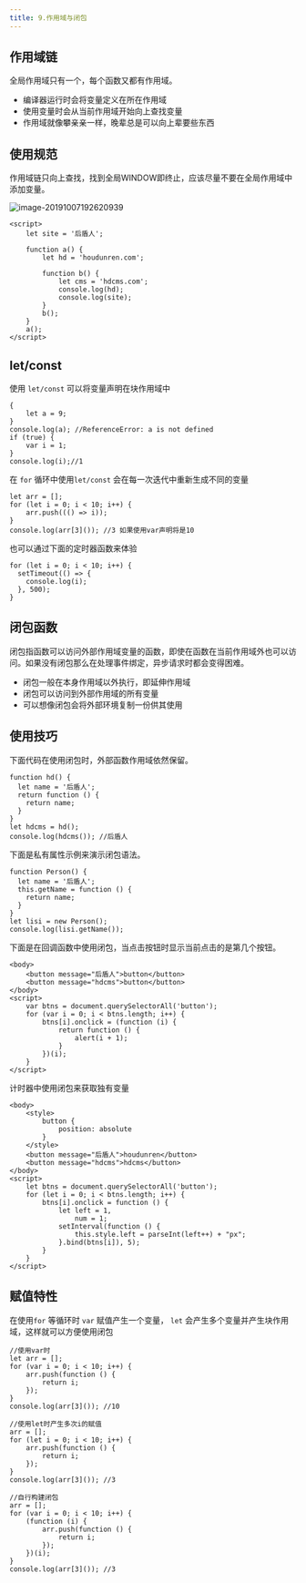 ```yaml
---
title: 9.作用域与闭包
---
```


## 作用域链

全局作用域只有一个，每个函数又都有作用域。

- 编译器运行时会将变量定义在所在作用域
- 使用变量时会从当前作用域开始向上查找变量
- 作用域就像攀亲亲一样，晚辈总是可以向上辈要些东西

## 使用规范

作用域链只向上查找，找到全局WINDOW即终止，应该尽量不要在全局作用域中添加变量。

![image-20191007192620939](http://houdunren.gitee.io/note/assets/img/image-20191007192620939.4ff7f251.png)

```text
<script>
    let site = '后盾人';

    function a() {
        let hd = 'houdunren.com';

        function b() {
            let cms = 'hdcms.com';
            console.log(hd);
            console.log(site);
        }
        b();
    }
    a();
</script>
```

## let/const

使用 `let/const` 可以将变量声明在块作用域中

```text
{
	let a = 9;
}
console.log(a); //ReferenceError: a is not defined
if (true) {
	var i = 1;
}
console.log(i);//1
```

在 `for` 循环中使用`let/const` 会在每一次迭代中重新生成不同的变量

```text
let arr = [];
for (let i = 0; i < 10; i++) {
	arr.push((() => i));
}
console.log(arr[3]()); //3 如果使用var声明将是10
```

也可以通过下面的定时器函数来体验

```text
for (let i = 0; i < 10; i++) {
  setTimeout(() => {
    console.log(i);
  }, 500);
}
```

## 闭包函数

闭包指函数可以访问外部作用域变量的函数，即使在函数在当前作用域外也可以访问。如果没有闭包那么在处理事件绑定，异步请求时都会变得困难。

- 闭包一般在本身作用域以外执行，即延伸作用域
- 闭包可以访问到外部作用域的所有变量
- 可以想像闭包会将外部环境复制一份供其使用

## 使用技巧

下面代码在使用闭包时，外部函数作用域依然保留。

```text
function hd() {
  let name = '后盾人';
  return function () {
  	return name;
  }
}
let hdcms = hd();
console.log(hdcms()); //后盾人
```

下面是私有属性示例来演示闭包语法。

```text
function Person() {
  let name = '后盾人';
  this.getName = function () {
  	return name;
  }
}
let lisi = new Person();
console.log(lisi.getName());
```

下面是在回调函数中使用闭包，当点击按钮时显示当前点击的是第几个按钮。

```text
<body>
    <button message="后盾人">button</button>
    <button message="hdcms">button</button>
</body>
<script>
    var btns = document.querySelectorAll('button');
    for (var i = 0; i < btns.length; i++) {
        btns[i].onclick = (function (i) {
            return function () {
                alert(i + 1);
            }
        })(i);
    }
</script>
```

计时器中使用闭包来获取独有变量

```text
<body>
    <style>
        button {
            position: absolute
        }
    </style>
    <button message="后盾人">houdunren</button>
    <button message="hdcms">hdcms</button>
</body>
<script>
    let btns = document.querySelectorAll('button');
    for (let i = 0; i < btns.length; i++) {
        btns[i].onclick = function () {
            let left = 1,
                num = 1;
            setInterval(function () {
                this.style.left = parseInt(left++) + "px";
            }.bind(btns[i]), 5);
        }
    }
</script>
```

## 赋值特性

在使用`for` 等循环时 `var` 赋值产生一个变量， `let` 会产生多个变量并产生块作用域，这样就可以方便使用闭包

```text
//使用var时
let arr = [];
for (var i = 0; i < 10; i++) {
    arr.push(function () {
        return i;
    });
}
console.log(arr[3]()); //10

//使用let时产生多次i的赋值
arr = [];
for (let i = 0; i < 10; i++) {
    arr.push(function () {
        return i;
    });
}
console.log(arr[3]()); //3

//自行构建闭包
arr = [];
for (var i = 0; i < 10; i++) {
    (function (i) {
        arr.push(function () {
            return i;
        });
    })(i);
}
console.log(arr[3]()); //3
```